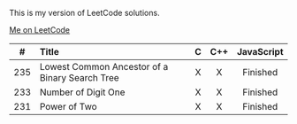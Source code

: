 This is my version of LeetCode solutions. 

[Me on LeetCode](https://leetcode.com/discuss/user/iplus26)

| # | Title | C | C++ | JavaScript |
|:-:|:----- |:-:| :-: |:----------:|
|235| Lowest Common Ancestor of a Binary Search Tree| X | X | Finished |
|233| Number of Digit One| X | X | Finished |
|231| Power of Two | X | X | Finished |